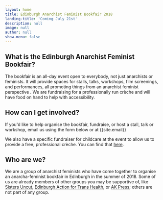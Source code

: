 ```yaml
---
layout: home
title: Edinburgh Anarchist Feminist Bookfair 2018
landing-title: 'Coming July 21st'
description: null
image: null
author: null
show-menu: false
---
```


## What is the Edinburgh Anarchist Feminist Bookfair?

The bookfair is an all-day event open to everybody, not just anarchists or feminists. It will provide spaces for stalls, talks, workshops, film screenings, and performances, all promoting things from an anarchist feminist perspective . We are fundraising for a professionally run crèche and will have food on hand to help with accessibility.

## How can I get involved?

If you'd like to help organise the bookfair, fundraise, or host a stall, talk or workshop, email us using the form below or at {{site.email}}

We also have a specific fundraiser for childcare at the event to allow us to provide a free, professional crèche. You can find that [here](https://fundrazr.com/91KoOa?ref=ab_27Avq2_ab_2Q6Bt6jnIMa2Q6Bt6jnIMa "Childcare Fundrazr").

## Who are we?

We are a group of anarchist feminists who have come together to organise an anarcha-feminist bookfair in Edinburgh in the summer of 2018. Some of us are already members of other groups you may be supportive of, like [Sisters Uncut](http://www.sistersuncut.org/ "Sisters Uncut"), [Edinburgh Action for Trans Health](https://edinburghath.tumblr.com/ "Edinburgh Action for Trans Health"), or [AK Press](https://akuk.com/index.php "AK Press"); others are not part of any group.
